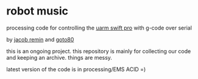 # robot music
processing code for controlling the [uarm swift pro](https://www.ufactory.cc/#/en/uarmswift) with g-code over serial

by [jacob remin](http://www.jacobremin.com/robotmusic/) and [goto80](https://www.goto80.com/robotmusic)

this is an ongoing project. this repository is mainly for collecting our code and keeping an archive. things are messy.

latest version of the code is in processing/EMS ACID =)